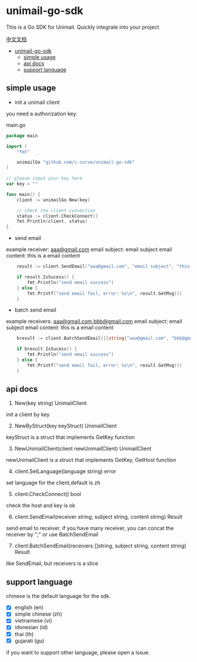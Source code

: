 # unimail-go-sdk

This is a Go SDK for Unimail. Quickly integrate into your project

[中文文档](README_zh.md)

<!-- @import "[TOC]" {cmd="toc" depthFrom=1 depthTo=6 orderedList=false} -->

<!-- code_chunk_output -->

- [unimail-go-sdk](#unimail-go-sdk)
  - [simple usage](#simple-usage)
  - [api docs](#api-docs)
  - [support language](#support-language)

<!-- /code_chunk_output -->

## simple usage

- init a unimail client

you need a authorization key.

main.go

```go
package main

import (
	"fmt"

	unimailGo "github.com/i-curve/unimail-go-sdk"
)

// please input your key here
var key = ""

func main() {
	client := unimailGo.New(key)

    // check the client connection
	status := client.CheckConnect()
	fmt.Println(client, status)
}
```

- send email

example
receiver: aaa@gmail.com
email subject: email subject
email content: this is a email content

```go
    result := client.SendEmail("aaa@gmail.com", "email subject", "this is a email content")

    if result.IsSucess() {
        fmt.Println("send email success")
    } else {
        fmt.Printf("send email fail, error: %s\n", result.GetMsg())
    }
```

- batch send email

example
receivers: aaa@gmail.com,bbb@gmail.com
email subject: email subject
email content: this is a email content

```go
	bresult := client.BatchSendEmail([]string{"aaa@gmail.com", "bbb@gmail.com"}, "email subject", "this is a email content")

	if bresult.IsSucess() {
		fmt.Println("send email success")
	} else {
		fmt.Printf("send email fail, error: %s\n", result.GetMsg())
	}
```

## api docs

1. New(key string) UnimailClient

init a client by key

2. NewByStruct(key keyStruct) UnimailClient

keyStruct is a struct that implements GetKey function

3. NewUnimailClient(client newUnimailClient) UnimailClient

newUnimailClient is a struct that implements GetKey, GetHost function

4. client.SetLanguage(language string) error

set language for the client,default is zh

5. client.CheckConnect() bool

check the host and key is ok

6. client.SendEmail(receiver string, subject string, content string) Result

send email to receiver. if you have many receiver, you can concat the receiver by ";" or use BatchSendEmail

7. client.BatchSendEmail(receivers []string, subject string, content string) Result

like SendEmail, but receivers is a slice

## support language

chinese is the default language for the sdk.

- [x] english (en)
- [x] simple chinese (zh)
- [x] vietnamese (vi)
- [x] idonesian (id)
- [x] thai (th)
- [x] gujarati (gu)

if you want to support other language, please open a issue.
